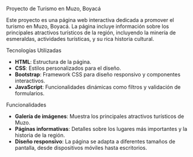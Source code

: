 Proyecto de Turismo en Muzo, Boyacá

Este proyecto es una página web interactiva dedicada a promover el turismo en Muzo, Boyacá. La página incluye información sobre los principales atractivos turísticos de la región, incluyendo la minería de esmeraldas, actividades turísticas, y su rica historia cultural.

Tecnologías Utilizadas

- **HTML**: Estructura de la página.
- **CSS**: Estilos personalizados para el diseño.
- **Bootstrap**: Framework CSS para diseño responsivo y componentes interactivos.
- **JavaScript**: Funcionalidades dinámicas como filtros y validación de formularios.

Funcionalidades

- **Galería de imágenes**: Muestra los principales atractivos turísticos de Muzo.
- **Páginas informativas**: Detalles sobre los lugares más importantes y la historia de la región.
- **Diseño responsivo**: La página se adapta a diferentes tamaños de pantalla, desde dispositivos móviles hasta escritorios.
